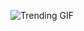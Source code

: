 
<!-- GIF_SECTION -->
![Trending GIF](https://media0.giphy.com/media/v1.Y2lkPThiYjIxNzcydGR1MmdycGJtc2pxOHY3YmR3cG9vYm02cjQ3bWxqbGJrbjZnZHVsZiZlcD12MV9naWZzX3NlYXJjaCZjdD1n/Q61LJj43H48z1FIK4X/giphy.gif)
<!-- END_GIF_SECTION -->
